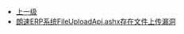 * [上一级](docs/wy876_poc/)
* [朗速ERP系统FileUploadApi.ashx存在文件上传漏洞](docs/wy876_poc/%E6%9C%97%E9%80%9FERP/%E6%9C%97%E9%80%9FERP%E7%B3%BB%E7%BB%9FFileUploadApi.ashx%E5%AD%98%E5%9C%A8%E6%96%87%E4%BB%B6%E4%B8%8A%E4%BC%A0%E6%BC%8F%E6%B4%9E.md)
